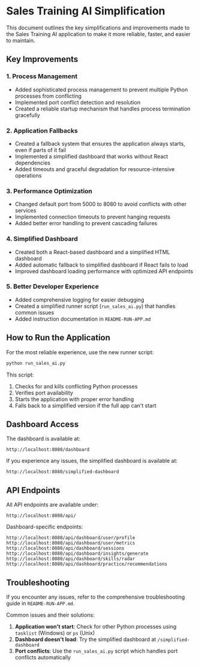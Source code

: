 # Sales Training AI Simplification

This document outlines the key simplifications and improvements made to the Sales Training AI application to make it more reliable, faster, and easier to maintain.

## Key Improvements

### 1. Process Management

- Added sophisticated process management to prevent multiple Python processes from conflicting
- Implemented port conflict detection and resolution
- Created a reliable startup mechanism that handles process termination gracefully

### 2. Application Fallbacks

- Created a fallback system that ensures the application always starts, even if parts of it fail
- Implemented a simplified dashboard that works without React dependencies
- Added timeouts and graceful degradation for resource-intensive operations

### 3. Performance Optimization

- Changed default port from 5000 to 8080 to avoid conflicts with other services
- Implemented connection timeouts to prevent hanging requests
- Added better error handling to prevent cascading failures

### 4. Simplified Dashboard

- Created both a React-based dashboard and a simplified HTML dashboard
- Added automatic fallback to simplified dashboard if React fails to load
- Improved dashboard loading performance with optimized API endpoints

### 5. Better Developer Experience

- Added comprehensive logging for easier debugging
- Created a simplified runner script (`run_sales_ai.py`) that handles common issues
- Added instruction documentation in `README-RUN-APP.md`

## How to Run the Application

For the most reliable experience, use the new runner script:

```bash
python run_sales_ai.py
```

This script:
1. Checks for and kills conflicting Python processes
2. Verifies port availability
3. Starts the application with proper error handling
4. Falls back to a simplified version if the full app can't start

## Dashboard Access

The dashboard is available at:
```
http://localhost:8080/dashboard
```

If you experience any issues, the simplified dashboard is available at:
```
http://localhost:8080/simplified-dashboard
```

## API Endpoints

All API endpoints are available under:
```
http://localhost:8080/api/
```

Dashboard-specific endpoints:
```
http://localhost:8080/api/dashboard/user/profile
http://localhost:8080/api/dashboard/user/metrics
http://localhost:8080/api/dashboard/sessions
http://localhost:8080/api/dashboard/insights/generate
http://localhost:8080/api/dashboard/skills/radar
http://localhost:8080/api/dashboard/practice/recommendations
```

## Troubleshooting

If you encounter any issues, refer to the comprehensive troubleshooting guide in `README-RUN-APP.md`.

Common issues and their solutions:
1. **Application won't start**: Check for other Python processes using `tasklist` (Windows) or `ps` (Unix)
2. **Dashboard doesn't load**: Try the simplified dashboard at `/simplified-dashboard`
3. **Port conflicts**: Use the `run_sales_ai.py` script which handles port conflicts automatically 